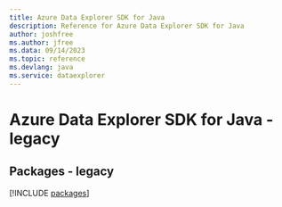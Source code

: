 ```yaml
---
title: Azure Data Explorer SDK for Java
description: Reference for Azure Data Explorer SDK for Java
author: joshfree
ms.author: jfree
ms.data: 09/14/2023
ms.topic: reference
ms.devlang: java
ms.service: dataexplorer
---
```

# Azure Data Explorer SDK for Java - legacy
## Packages - legacy
[!INCLUDE [packages](data-explorer-index.md)]